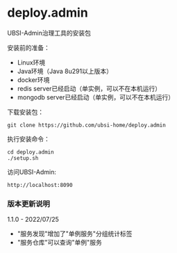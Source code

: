 # deploy.admin
UBSI-Admin治理工具的安装包


安装前的准备：
- Linux环境
- Java环境（Java 8u291以上版本）
- docker环境
- redis server已经启动（单实例，可以不在本机运行）
- mongodb server已经启动（单实例，可以不在本机运行）


下载安装包：

  `git clone https://github.com/ubsi-home/deploy.admin`



执行安装命令：

  ```
  cd deploy.admin
  ./setup.sh
  ```


访问UBSI-Admin:

  `http://localhost:8090`


### 版本更新说明
1.1.0 - 2022/07/25
- "服务发现"增加了"单例服务"分组统计标签
- "服务仓库"可以查询"单例"服务
  
